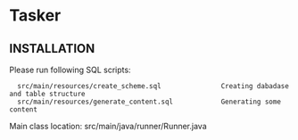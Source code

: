 Tasker
======

INSTALLATION
------------
Please run following SQL scripts:

      src/main/resources/create_scheme.sql               Creating dabadase and table structure
      src/main/resources/generate_content.sql            Generating some content
      
Main class location: src/main/java/runner/Runner.java
